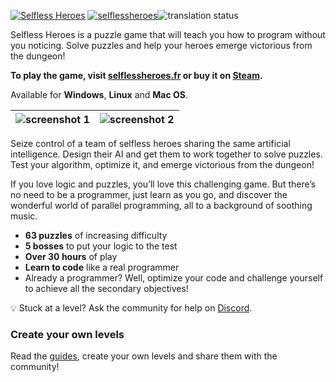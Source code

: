 [![Selfless Heroes](https://github.com/felicien-brochu/selflessheroes/raw/master/images/banner-dark.png)](https://selflessheroes.fr)
[![selflessheroes](https://snapcraft.io//selflessheroes/badge.svg)](https://snapcraft.io/selflessheroes)![translation status](http://translate.selflessheroes.fr/widgets/selflessheroes/-/svg-badge.svg)

Selfless Heroes is a puzzle game that will teach you how to program without you
noticing. Solve puzzles and help your heroes emerge victorious from the dungeon!

**To play the game, visit [selflessheroes.fr](https://selflessheroes.fr) or buy it on [Steam](https://store.steampowered.com/app/1273450/Selfless_Heroes/).**

Available for **Windows**, **Linux** and **Mac OS**.

| ![screenshot 1](https://github.com/felicien-brochu/selflessheroes/raw/master/images/screenshot0_en.png) | ![screenshot 2](https://github.com/felicien-brochu/selflessheroes/raw/master/images/screenshot1_en.png) |
| :-----------------------------------------------------------------------------------------------------: | :-----------------------------------------------------------------------------------------------------: |

Seize control of a team of selfless heroes sharing the same artificial
intelligence. Design their AI and get them to work together to solve puzzles.
Test your algorithm, optimize it, and emerge victorious from the dungeon!

If you love logic and puzzles, you’ll love this challenging game. But there’s no
need to be a programmer, just learn as you go, and discover the wonderful world
of parallel programming, all to a background of soothing music.

-   **63 puzzles** of increasing difficulty
-   **5 bosses** to put your logic to the test
-   **Over 30 hours** of play
-   **Learn to code** like a real programmer
-   Already a programmer? Well, optimize your code and challenge yourself to
    achieve all the secondary objectives!

:bulb: Stuck at a level? Ask the community for help on
[Discord](https://discord.gg/UtKrrBM).

### Create your own levels

Read the [guides](leveleditor/doc/README.md), create your own levels and
share them with the community!
